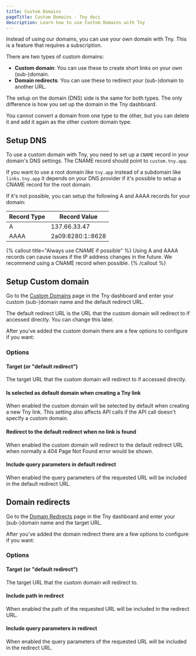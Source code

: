 ```yaml
---
title: Custom Domains
pageTitle: Custom Domains - Tny docs
description: Learn how to use Custom Domains with Tny
---
```


Instead of using our domains, you can use your own domain with Tny. This is a feature that requires a subscription.

There are two types of custom domains:

- **Custom domain**: You can use these to create short links on your own (sub-)domain.
- **Domain redirects**: You can use these to redirect your (sub-)domain to another URL.

The setup on the domain (DNS) side is the same for both types. The only difference is how you set up the domain in the Tny dashboard.

You cannot convert a domain from one type to the other, but you can delete it and add it again as the other custom domain type.

## Setup DNS

To use a custom domain with Tny, you need to set up a `CNAME` record in your domain's DNS settings. The CNAME record should point to `custom.tny.app`.

If you want to use a root domain like `tny.app` instead of a subdomain like `links.tny.app` it depends on your DNS provider if it's possible to setup a CNAME record for the root domain. 

If it's not possible, you can setup the following A and AAAA records for your domain:

| Record Type | Record Value      |
|-------------|-------------------|
| A           | 137.66.33.47      |
| AAAA        | 2a09:8280:1::8628 |

{% callout title="Always use CNAME if possible" %}
Using A and AAAA records can cause issues if the IP address changes in the future. We recommend using a CNAME record when possible.
{% /callout %}

## Setup Custom domain

Go to the [Custom Domains](https://tny.app/team/current/domains/custom?ref=chiefdocs) page in the Tny dashboard and enter your custom (sub-)domain name and the default redirect URL.

The default redirect URL is the URL that the custom domain will redirect to if accessed directly. You can change this later.

After you've added the custom domain there are a few options to configure if you want:

### Options

#### Target (or "default redirect")

The target URL that the custom domain will redirect to if accessed directly.

#### Is selected as default domain when creating a Tny link

When enabled the custom domain will be selected by default when creating a new Tny link. This setting also affects API calls if the API call doesn't specify a custom domain.

#### Redirect to the default redirect when no link is found

When enabled the custom domain will redirect to the default redirect URL when normally a 404 Page Not Found error would be shown.

#### Include query parameters in default redirect

When enabled the query parameters of the requested URL will be included in the default redirect URL.

## Domain redirects

Go to the [Domain Redirects](https://tny.app/team/current/domains/redirects?ref=chiefdocs) page in the Tny dashboard and enter your (sub-)domain name and the target URL.

After you've added the domain redirect there are a few options to configure if you want:

### Options

#### Target (or "default redirect")

The target URL that the custom domain will redirect to.

#### Include path in redirect

When enabled the path of the requested URL will be included in the redirect URL.

#### Include query parameters in redirect
    
When enabled the query parameters of the requested URL will be included in the redirect URL.
